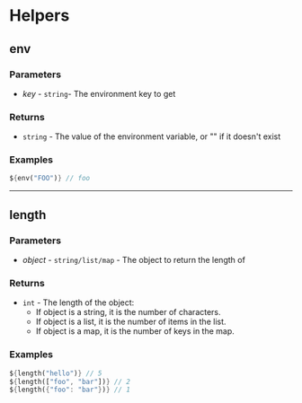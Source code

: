 # Helpers

## env

### Parameters

* *key* - `string`- The environment key to get

### Returns

* `string` - The value of the environment variable, or "" if it doesn't exist

### Examples

```dart
${env("FOO")} // foo
```

---

## length

### Parameters

* *object* - `string/list/map` - The object to return the length of

### Returns

* `int` - The length of the object:
  * If object is a string, it is the number of characters.
  * If object is a list, it is the number of items in the list.
  * If object is a map, it is the number of keys in the map.

### Examples

```dart
${length("hello")} // 5
${length(["foo", "bar"])} // 2
${length({"foo": "bar"})} // 1
```
